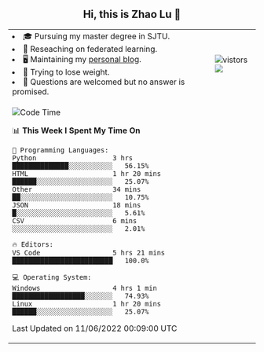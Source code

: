 <h2 align="center"> Hi, this is Zhao Lu 👋</h2>

<table style="overflow:hidden;">
    <tr> 
        <td>
            <li>🎓 Pursuing my master degree in SJTU.</li>
            <li>🌱 Reseaching on federated learning.</li>
            <li>🖥️ Maintaining my <a href="https://ifarewell.xyz">personal blog</a>.</li>
            <li>💪 Trying to lose weight.</li>
            <li>💬 Questions are welcomed but no answer is promised.</li> 
        </td>
        <td>
            <img src="https://visitor-badge.glitch.me/badge?page_id=ifarewell" alt="vistors" />
        <br>
          <img src="https://github-readme-stats.vercel.app/api?username=ifarewell&theme=graywhite&hide=prs,contribs&show_icons=true&hide_border=true&icon_color=CE1D2D&text_color=718096&bg_color=ffffff&hide_title=true" />
        </td>
    </tr>
    <tr>
        <td colspan="2">
            
<!--START_SECTION:waka-->
![Code Time](http://img.shields.io/badge/Code%20Time-192%20hrs%2022%20mins-blue)

📊 **This Week I Spent My Time On** 

```text
💬 Programming Languages: 
Python                   3 hrs               ██████████████░░░░░░░░░░░   56.15% 
HTML                     1 hr 20 mins        ██████░░░░░░░░░░░░░░░░░░░   25.07% 
Other                    34 mins             ██░░░░░░░░░░░░░░░░░░░░░░░   10.75% 
JSON                     18 mins             █░░░░░░░░░░░░░░░░░░░░░░░░   5.61% 
CSV                      6 mins              ░░░░░░░░░░░░░░░░░░░░░░░░░   2.01%

🔥 Editors: 
VS Code                  5 hrs 21 mins       █████████████████████████   100.0%

💻 Operating System: 
Windows                  4 hrs 1 min         ██████████████████░░░░░░░   74.93% 
Linux                    1 hr 20 mins        ██████░░░░░░░░░░░░░░░░░░░   25.07%

```


 Last Updated on 11/06/2022 00:09:00 UTC
<!--END_SECTION:waka-->
            
</td></tr>
</table>

